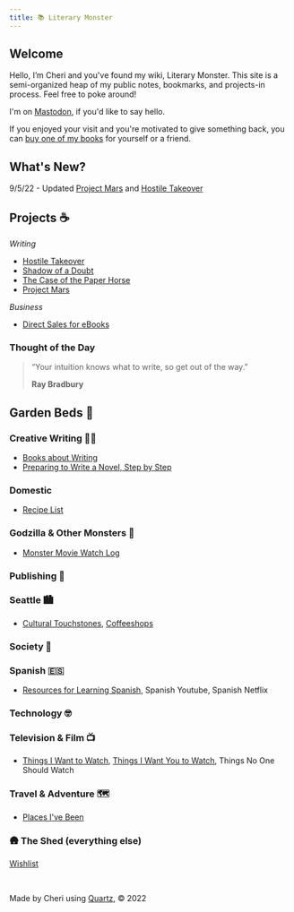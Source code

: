 ```yaml
---
title: 📚 Literary Monster
---
```


## Welcome 

Hello, I’m Cheri and you've found my wiki, Literary Monster. This site is a semi-organized heap of my public notes, bookmarks, and projects-in process. Feel free to poke around!

I'm on <a rel="me" href="https://writing.exchange/@cheribaker">Mastodon</a>, if you'd like to say hello.

If you enjoyed your visit and you're motivated to give something back, you can [buy one of my books](http://www.cheribaker.com) for yourself or a friend.

## What's New?

9/5/22 - Updated [Project Mars](/notes/project-mars) and [Hostile Takeover](/notes/hostile-takeover)

## Projects ☕

*Writing*
- [Hostile Takeover](/notes/hostile-takeover.md)
- [Shadow of a Doubt](/notes/shadow-doubt.md)
- [The Case of the Paper Horse](/notes/paper-horse.md)
- [Project Mars](/notes/project-mars.md)

*Business*
- [Direct Sales for eBooks](notes/direct-sales.md)


### Thought of the Day

> “Your intuition knows what to write, so get out of the way.” 
> 
> **Ray Bradbury**


## Garden Beds 🌲

### **Creative Writing** ✍🏻

- [Books about Writing](/notes/books-about-writing.md)
- [Preparing to Write a Novel, Step by Step](/notes/prep-a-novel.md)

### **Domestic**

- [Recipe List](/notes/recipe-list.md)

###  **Godzilla & Other Monsters** 🏯

* [Monster Movie Watch Log](/notes/monster-watch.md)

###  **Publishing** 📖

### **Seattle** 🏙️

- [Cultural Touchstones](/notes/culture.md), [Coffeeshops](/notes/coffeeshops.md)

###  **Society** 🤔

### **Spanish** 🇪🇸

* [Resources for Learning Spanish](/notes/spanish-learning-resources.md), Spanish Youtube, Spanish Netflix

### **Technology** 🤓

### **Television & Film** 📺

- [Things I Want to Watch](/notes/want-to-watch.md), [Things I Want You to Watch](/notes/you-should-watch.md), Things No One Should Watch

### **Travel & Adventure** 🗺️

- [Places I've Been](/notes/places.md)

###  🛖 **The Shed (everything else)**

[Wishlist](/notes/wishlist.md)


<br>

Made by Cheri using [Quartz](https://github.com/jackyzha0/quartz), © 2022

